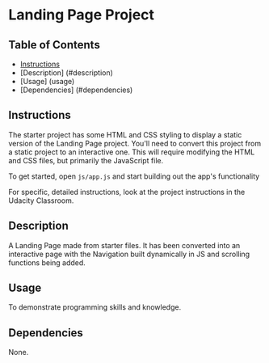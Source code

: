# Landing Page Project

## Table of Contents

* [Instructions](#instructions)
* [Description] (#description)
* [Usage] (usage)
* [Dependencies] (#dependencies)

## Instructions

The starter project has some HTML and CSS styling to display a static version of the Landing Page project. You'll need to convert this project from a static project to an interactive one. This will require modifying the HTML and CSS files, but primarily the JavaScript file.

To get started, open `js/app.js` and start building out the app's functionality

For specific, detailed instructions, look at the project instructions in the Udacity Classroom.

## Description

A Landing Page made from starter files. It has been converted into an interactive page with the Navigation built dynamically in JS and scrolling functions being added.

## Usage

To demonstrate programming skills and knowledge.

## Dependencies

None.